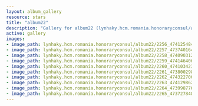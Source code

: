 ```yaml
---
layout: album_gallery
resource: stars
title: "album22"
description: "Gallery for album22 (lynhaky.hcm.romania.honoraryconsul/album22)"
active: gallery
images:
- image_path: lynhaky.hcm.romania.honoraryconsul/album22/2256_474125484_1148870489930243_2639167870737978804_n.jpg
- image_path: lynhaky.hcm.romania.honoraryconsul/album22/2257_473740164_1148870486596910_2764870823610652327_n.jpg
- image_path: lynhaky.hcm.romania.honoraryconsul/album22/2258_474090312_1148870173263608_6549422204451742148_n.jpg
- image_path: lynhaky.hcm.romania.honoraryconsul/album22/2259_474146406_1148870229930269_1750470183569149040_n.jpg
- image_path: lynhaky.hcm.romania.honoraryconsul/album22/2260_474103423_1148870376596921_7984646617119358230_n.jpg
- image_path: lynhaky.hcm.romania.honoraryconsul/album22/2261_473800298_1148870369930255_5734018612847969607_n.jpg
- image_path: lynhaky.hcm.romania.honoraryconsul/album22/2262_474322706_1148870493263576_3255769282929500772_n.jpg
- image_path: lynhaky.hcm.romania.honoraryconsul/album22/2263_474129862_1148870463263579_7184727323462999951_n.jpg
- image_path: lynhaky.hcm.romania.honoraryconsul/album22/2264_473998776_1148870449930247_2161558528369589197_n.jpg
- image_path: lynhaky.hcm.romania.honoraryconsul/album22/2265_473727848_1148870473263578_2032153554301251873_n.jpg
---
```

